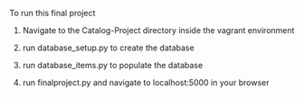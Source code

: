 To run this final project

1. Navigate to the Catalog-Project directory inside the vagrant environment

2. run database_setup.py to create the database

3. run database_items.py to populate the database

4. run finalproject.py and navigate to localhost:5000 in your browser
